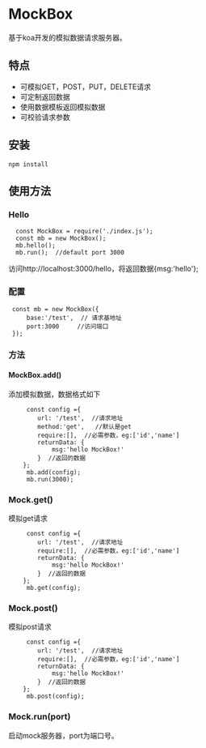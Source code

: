 # MockBox
基于koa开发的模拟数据请求服务器。

## 特点
- 可模拟GET，POST，PUT，DELETE请求
- 可定制返回数据
- 使用数据模板返回模拟数据
- 可校验请求参数

## 安装
``` 
npm install
```

## 使用方法

### Hello
```
  const MockBox = require('./index.js');
  const mb = new MockBox();
  mb.hello();
  mb.run();  //default port 3000
```
访问http://localhost:3000/hello，将返回数据{msg:'hello'};
### 配置
```
 const mb = new MockBox({
     base:'/test',  // 请求基地址
     port:3000     //访问端口
 });

```
### 方法
#### MockBox.add()
添加模拟数据，数据格式如下
```
     const config ={
        url: '/test',  //请求地址
        method:'get',   //默认是get
        require:[],  //必需参数，eg:['id','name']
        returnData: {
            msg:'hello MockBox!'
        }  //返回的数据
    };
     mb.add(config);
     mb.run(3000);
```
### Mock.get()

模拟get请求
```
     const config ={
        url: '/test',  //请求地址
        require:[],  //必需参数，eg:['id','name']
        returnData: {
            msg:'hello MockBox!'
        }  //返回的数据
    };
     mb.get(config);
```
### Mock.post()

模拟post请求
```
     const config ={
        url: '/test',  //请求地址
        require:[],  //必需参数，eg:['id','name']
        returnData: {
            msg:'hello MockBox!'
        }  //返回的数据
    };
     mb.post(config);
```
### Mock.run(port)
启动mock服务器，port为端口号。
